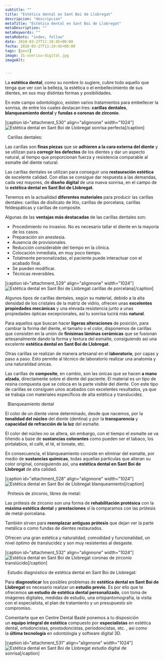 ```yaml
---
subtitle: ""
title: "Estética dental en Sant Boi de Llobregat"
descripcion: "descripcion"
metaTitle: "Estética dental en Sant Boi de Llobregat"
metaDescription: ""
metaKeywords: ""
metaRobots: "index, follow"
date: 2018-03-27T11:19:45+00:00
fecha: 2018-03-27T11:19:45+00:00
tags: [post]
image: 31-sonrisa-digital.jpg
imageAlt: 


---
```



La **estética dental**, como su nombre lo sugiere, cubre todo aquello que tenga que ver con la belleza, la estética o el embellecimiento de sus dientes, en sus muy distintas formas y posibilidades.

En este campo odontológico, existen varios tratamientos para embellecer la sonrisa, de entre los cuales destacan tres: **carillas dentales**, **blanqueamiento dental** y **fundas o coronas de zirconio**.

[caption id="attachment\_530" align="alignnone" width="1024"]![Estética dental en Sant Boi de Llobregat](/assets/static/images/blog/blog-inner/estetica-dental-1024x653.jpg) sonrisa perfecta[/caption]

 
Carillas dentales:



Las carillas son **finas piezas** que se **adhieren a la cara externa del diente** y se utilizan para **corregir los defectos** de los dientes y dar un aspecto natural, al tiempo que proporcionan fuerza y resistencia comparable al esmalte del diente natural.

Las carillas dentales se utilizan para conseguir una **restauración estética** de excelente calidad. Con ellas se consigue dar respuesta a las demandas, cada vez mayores, de **diseño digital** de una nueva sonrisa, en el campo de la **estética dental en Sant Boi de Llobregat**.

Tenemos en la actualidad **diferentes materiales** para producir las carillas dentales: carillas de disilicato de litio, carillas de porcelana, carillas feldespáticas y carillas de composite.

Algunas de las **ventajas más destacadas** de las carillas dentales son:
* Procedimiento no invasivo. No es necesario tallar el diente en la mayoría de los casos.
* Preparación sin anestesia.
* Ausencia de provisionales.
* Reducción considerable del tiempo en la clínica.
* Colocación inmediata, en muy poco tiempo.
* Totalmente personalizadas, el paciente puede interactuar con el acabado final.
* Se pueden modificar.
* Técnicas reversibles.



[caption id="attachment\_529" align="alignnone" width="1024"]![Estética dental en Sant Boi de Llobregat](/assets/static/images/blog/blog-inner/carillas-1024x600.jpg) carillas de porcelana[/caption]

Algunos tipos de carillas dentales, según su material, debido a la alta densidad de los cristales de la matriz de vidrio, ofrecen unas **excelentes propiedades mecánicas** y una elevada resistencia junto a unas propiedades ópticas excepcionales, así tu sonrisa lucirá más **natural**.

Para aquellos que buscan hacer **ligeras alteraciones** de posición, para cambiar la forma del diente, el tamaño o el color, disponemos de carillas que consisten en la unión de **finísimas láminas cerámicas** que se fusionan artesanalmente dando la forma y textura del esmalte, consiguiendo así una excelente **estética dental en Sant Boi de Llobregat**.

Otras carillas se realizan de manera artesanal en el **laboratorio**, por capas y paso a paso. Esto permite al técnico de laboratorio realizar una anatomía y una naturalidad únicas.

Las carillas de **composite**, en cambio, son las únicas que se hacen **a mano alzada**, directamente sobre el diente del paciente. El material es un tipo de resina compuesta que se coloca en la parte visible del diente. Con este tipo de carillas se consiguen unos acabados con excelentes resultados, ya que se trabaja con materiales específicos de alta estética y translucidez.

 
Blanqueamiento dental



El color de un diente viene determinado, desde que nacemos, por la **tonalidad del núcleo** del diente (dentina) y por la **transparencia** y **capacidad de refracción de la luz** del esmalte.

El color del núcleo no se altera, sin embargo, con el tiempo el esmalte se va tiñendo a base de **sustancias colorantes** como pueden ser el tabaco, los pintalabios, el café, el té, el tomate, etc.

En consecuencia, el blanqueamiento consiste en eliminar del esmalte, por medio de **sustancias químicas**, todas aquellas partículas que alteran su color original, consiguiendo así, una **estética dental en Sant Boi de Llobregat** de alta calidad.

[caption id="attachment\_528" align="alignnone" width="1024"]![Estética dental en Sant Boi de Llobregat](/assets/static/images/blog/blog-inner/blanqueamiento-1024x600.jpg) blanqueamiento[/caption]

 
Prótesis de zirconio, libres de metal:



Las prótesis de zirconio son una forma de **rehabilitación protésica** con la **máxima estética dental** y **prestaciones** si la comparamos con las prótesis de metal-porcelana.

También sirven para **reemplazar antiguas prótesis** que dejan ver la parte metálica o como fundas de dientes restaurados.

Ofrecen una gran estética y naturalidad, comodidad y funcionalidad, un nivel óptimo de translucidez y son muy resistentes al desgaste.

[caption id="attachment\_532" align="alignnone" width="1024"]![Estética dental en Sant Boi de Llobregat](/assets/static/images/blog/blog-inner/zirconio-1024x600.jpg) coronas de zirconio translúcido[/caption]

 
Estudio diagnóstico de estética dental en Sant Boi de Llobregat:



Para **diagnosticar** los posibles problemas de **estética dental en Sant Boi de Llobregat** es necesario realizar un **estudio previo**. Es por ello que te ofrecemos **un estudio de estética dental personalizado**, con toma de imágenes digitales, medidas de estudio, una ortopantomografía, la visita con el especialista, el plan de tratamiento y un presupuesto sin compromiso.

Comentarte que en Centre Dental Basté ponemos a tu disposición un **equipo integral de estética** compuesto por **especialistas** en estética dental, ortodoncistas, prostodoncistas, periodoncistas, etc. , así como la **última tecnología** en odontología y software digital 3D.

[caption id="attachment\_531" align="alignnone" width="1024"]![Estética dental en Sant Boi de Llobregat](/assets/static/images/blog/blog-inner/sonrisa-digital-1024x600.jpg) estudio digital de sonrisa[/caption]

 

